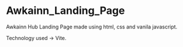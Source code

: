 # Awkainn_Landing_Page
Awkainn Hub Landing Page made using html, css and vanila javascript.

Technology used ->  Vite.
